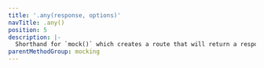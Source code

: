 ```yaml
---
title: '.any(response, options)'
navTitle: .any()
position: 5
description: |-
  Shorthand for `mock()` which creates a route that will return a response to any fetch request.
parentMethodGroup: mocking
---
```

